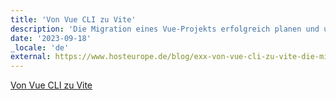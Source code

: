 ```yaml
---
title: 'Von Vue CLI zu Vite'
description: 'Die Migration eines Vue-Projekts erfolgreich planen und umsetzen.'
date: '2023-09-18'
_locale: 'de'
external: https://www.hosteurope.de/blog/exx-von-vue-cli-zu-vite-die-migration-eines-vue-projekts-erfolgreich-planen-und-umsetzen/
---
```


[Von Vue CLI zu Vite](https://www.hosteurope.de/blog/exx-von-vue-cli-zu-vite-die-migration-eines-vue-projekts-erfolgreich-planen-und-umsetzen/)
 